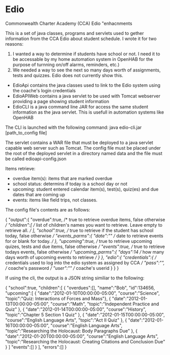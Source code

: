 # Edio
Commonwealth Charter Academy (CCA) Edio "enhacnments

This is a set of java classes, programs and servlets used to gether information from the CCA Edio about student schedule. I wrote it for two reasons:

  1) I wanted a way to determine if students have school or not. I need it to be accessable by my home automation system in OpenHAB for the purpose of turnning on/off alarms,        reminders, etc.)
  2) We needed a way to see the next so many days worth of assignments, tests and quizzes. Edio does not currently show this.

+ EdioApi contains the java classes used to link to the Edio system using the coache's login credentials
+ EdioAPIWeb contains a java servlet to be used with Tomcat webserver providing a page showing student information
+ EdioCLI is a java command line JAR for access the same student information as the java servlet. This is usefull in automation systems like OpenHAB

The CLI is launched with the following command:
  java edio-cli.jar [path_to_config file]

The servlet contains a WAR file that must be deployed to a java servlet capable web server such as Tomcat. The config file must be placed under the 
root of the deployed servlet in a directory named data and the file must be called edioapi-config.json

Items retrieve:
  + overdue item(s): items that are marked overdue
  + school status: determins if today is a school day or not
  + upcoming: student entered calendar item(s), test(s), quiz(es) and due dates that are coming up
  + events: items like field trips, not classes.
 
The config file's contents are as follows:

  {
    "output":{
      "overdue":true,   /* true to retrieve overdue items, false otherwise */
      "children":[
        /* list of children's names you want to retrieve. Leave empty to retrieve all. */
      ],
      "school":true,    /* true to retrieve if the student has school today, false otherwise */
      "events_parms":{
        "date":""       /* date to retrieve events for or blank for today. */
      },
      "upcoming":true,  /* true to retrieve upcoming quizes, tests and due items, false otherwise */
      "events":true,    /* true to retrieve todays events, false otherwise */
      "upcoming_parms":{
        "days":14       /* how many days worth of upcoming events to retrieve */
      }
    },
    "edio":{
      "credentials":{ /* credentials used to log into the edio system as assigned by CCA */
        "pass":"",    /* coache's password */
        "user":""     /* coache's userid
      }
    }
  }
  
If using the cli, the output is a JSON string similiar to the following:

  {
    "school":true,
    "children":[
      {
        "overdues":[],
        "name":"Bob",
        "id":134656,
        "upcoming":[
          {
            "date":"2012-01-10T00:00:00-05:00",
            "course":"Science",
            "topic":"Quiz: Interactions of Forces and Mass"},
          {
            "date":"2012-01-13T00:00:00-05:00",
            "course":"Math",
            "topic":"Independent Practice and Quiz"
          },
          {
            "date":"2012-01-14T00:00:00-05:00",
            "course":"History",
            "topic":"Chapter 5 Section 1 Quiz"
          },
          {
            "date":"2012-01-15T00:00:00-05:00",
            "course":"English Language Arts",
            "topic":"Act II Quiz"
          },
          {
            "date":"2012-01-16T00:00:00-05:00",
            "course":"English Language Arts",
            "topic":"Researching the Holocaust: Body Paragraphs Due"
          },
          {
            "date":"2012-01-20T00:00:00-05:00",
            "course":"English Language Arts",
            "topic":"Researching the Holocaust: Creating Citations and Conclusion Due"
          }
        ]
        "events":[]
      }
    ],
  "errors":[]
}
